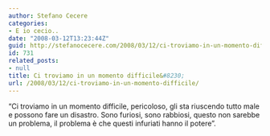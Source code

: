 ```yaml
---
author: Stefano Cecere
categories:
- E io cecio..
date: "2008-03-12T13:23:44Z"
guid: http://stefanocecere.com/2008/03/12/ci-troviamo-in-un-momento-difficile/
id: 731
related_posts:
- null
title: Ci troviamo in un momento difficile&#8230;
url: /2008/03/12/ci-troviamo-in-un-momento-difficile/
---
```


“Ci troviamo in un momento difficile, pericoloso, gli sta riuscendo tutto male e possono fare un disastro. Sono furiosi, sono rabbiosi, questo non sarebbe un problema, il problema è che questi infuriati hanno il potere”.